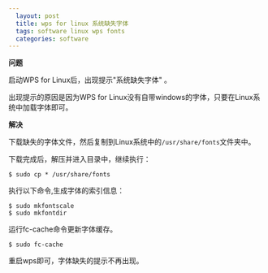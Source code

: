 ```yaml
---
  layout: post
  title: wps for linux 系统缺失字体
  tags: software linux wps fonts
  categories: software
---
```


**问题**

启动WPS for Linux后，出现提示"系统缺失字体" 。<!--excerpt-->

出现提示的原因是因为WPS for Linux没有自带windows的字体，只要在Linux系统中加载字体即可。

**解决**

下载缺失的字体文件，然后复制到Linux系统中的`/usr/share/fonts`文件夹中。

下载完成后，解压并进入目录中，继续执行：

```
$ sudo cp * /usr/share/fonts
```

执行以下命令,生成字体的索引信息：

```
$ sudo mkfontscale
$ sudo mkfontdir
```

运行fc-cache命令更新字体缓存。

```
$ sudo fc-cache
```

重启wps即可，字体缺失的提示不再出现。
